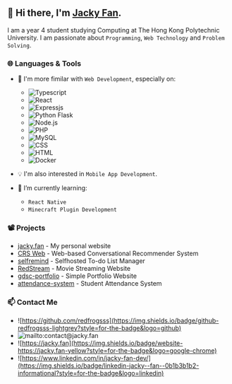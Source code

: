 ## 👋 Hi there, I'm [Jacky Fan](https://jacky.fan).

I am a year 4 student studying Computing at The Hong Kong Polytechnic University. I am passionate about `Programming`, `Web Technology` and `Problem Solving`.

### 🌐 Languages & Tools
-  📄 I'm more fimilar with `Web Development`, especially on:
   -  ![Typescript](https://img.shields.io/badge/TypeScript-3178C6.svg?style=for-the-badge&logo=TypeScript&logoColor=white)
   -  ![React](https://img.shields.io/badge/React-61DAFB.svg?style=for-the-badge&logo=React&logoColor=black)
   -  ![Expressjs](https://img.shields.io/badge/Express-000000.svg?style=for-the-badge&logo=Express&logoColor=white)
   -  ![Python Flask](https://img.shields.io/badge/Flask-000000.svg?style=for-the-badge&logo=Flask&logoColor=white)
   -  ![Node.js](https://img.shields.io/badge/Node.js-339933.svg?style=for-the-badge&logo=nodedotjs&logoColor=white)
   -  ![PHP](https://img.shields.io/badge/PHP-777BB4.svg?style=for-the-badge&logo=PHP&logoColor=white)
   -  ![MySQL](https://img.shields.io/badge/MySQL-4479A1.svg?style=for-the-badge&logo=MySQL&logoColor=white)
   -  ![CSS](https://img.shields.io/badge/CSS3-1572B6.svg?style=for-the-badge&logo=CSS3&logoColor=white)
   -  ![HTML](https://img.shields.io/badge/HTML5-E34F26.svg?style=for-the-badge&logo=HTML5&logoColor=white)
   -  ![Docker](https://img.shields.io/badge/Docker-2496ED.svg?style=for-the-badge&logo=Docker&logoColor=white)

- 💡 I'm also interested in `Mobile App Development`.

- 🌱 I’m currently learning: 
  - `React Native`
  - `Minecraft Plugin Development`

### 📽️ Projects
- [jacky.fan]("https://github.com/redfrogsss/jacky.fan") - My personal website
- [CRS Web]("https://github.com/redfrogsss/CRS") - Web-based Conversational Recommender System
- [selfremind]("https://github.com/redfrogsss/selfremind") - Selfhosted To-do List Manager
- [RedStream]("https://github.com/redfrogsss/RedStream") - Movie Streaming Website
- [gdsc-portfolio]("https://github.com/redfrogsss/gdsc-portfolio") - Simple Portfolio Website
- [attendance-system]("https://github.com/redfrogsss/attendance-system-java") - Student Attendance System

### 📫 Contact Me
- ![https://github.com/redfrogsss](https://img.shields.io/badge/github-redfrogsss-lightgrey?style=for-the-badge&logo=github)
- ![mailto:contact@jacky.fan](https://img.shields.io/badge/email-contact%40jacky.fan-green?style=for-the-badge&logo=minutemailer)
- ![https://jacky.fan](https://img.shields.io/badge/website-https://jacky.fan-yellow?style=for-the-badge&logo=google-chrome)
- ![https://www.linkedin.com/in/jacky-fan-dev/](https://img.shields.io/badge/linkedin-jacky--fan--0b1b3b1b2-informational?style=for-the-badge&logo=linkedin)